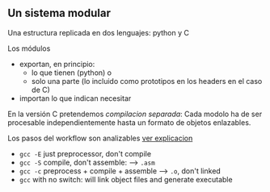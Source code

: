 ## Un sistema modular

Una estructura replicada en dos lenguajes: python y C

Los módulos 

- exportan, en principio:
  - lo que tienen (python) o
  - solo una parte (lo incluido como prototipos en los headers en el caso de C)
- importan lo que indican necesitar

En la versión C pretendemos *compilacion separada*: 
Cada modolo ha de ser procesable independientemente hasta un formato de objetos enlazables.

Los pasos del workflow son analizables
[ver explicacion](https://stackoverflow.com/questions/8527743/running-gccs-steps-manually-compiling-assembling-linking)

- `gcc -E`  just preprocessor, don't compile
- `gcc -S`  compile, don't assemble: --> `.asm`
- `gcc -c`  preprocess + compile + assemble --> `.o`, don't linked
- `gcc` with no switch: will link object files and generate executable

